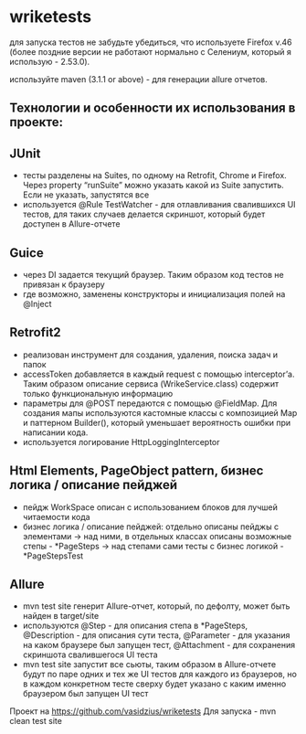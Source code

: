 # wriketests

для запуска тестов не забудьте убедиться, что используете Firefox v.46 (более поздние версии не работают нормально с Селениум, который я использую - 2.53.0).

используйте maven (3.1.1 or above) - для генерации allure отчетов.

## Технологии и особенности их использования в проекте:

## JUnit
- тесты разделены на Suites, по одному на Retrofit, Chrome и Firefox. Через property “runSuite” можно указать какой из Suite запустить. Если не указать, запустятся все
- используется @Rule TestWatcher - для отлавливания свалившихся UI тестов, для таких случаев делается скриншот, который будет доступен в Allure-отчете

## Guice
- через DI задается текущий браузер. Таким образом код тестов не привязан к браузеру
- где возможно, заменены конструкторы и инициализация полей на @Inject

## Retrofit2
- реализован инструмент для создания, удаления, поиска задач и папок
- accessToken добавляется в каждый request с помощью interceptor’а. Таким образом описание сервиса (WrikeService.class) содержит только функциональную информацию
- параметры для @POST передаются с помощью @FieldMap. Для создания мапы используются кастомные классы с композицией Map и паттерном Builder(), который уменьшает вероятность ошибки при написании кода.
- используется логирование HttpLoggingInterceptor

## Html Elements, PageObject pattern, бизнес логика / описание пейджей
- пейдж WorkSpace описан с использованием блоков для лучшей читаемости кода
- бизнес логика / описание пейджей: отдельно описаны пейджы с элементами -> над ними, в отдельных классах описаны возможные степы - *PageSteps -> над степами сами тесты с бизнес логикой - *PageStepsTest

## Allure
- mvn test site генерит Allure-отчет, который, по дефолту, может быть найден в target/site
- используются @Step - для описания степа в *PageSteps, @Description - для описания сути теста, @Parameter - для указания на каком браузере был запущен тест, @Attachment - для сохранения скриншота свалившегося UI теста
- mvn test site запустит все сьюты, таким образом в Allure-отчете будут по паре одних и тех же UI тестов для каждого из браузеров, но в каждом конкретном тесте сверху будет указано с каким именно браузером был запущен UI тест

Проект на https://github.com/vasidzius/wriketests 
Для запуска - mvn clean test site

